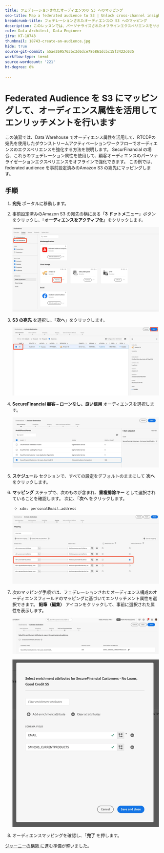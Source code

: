 ```yaml
---
title: フェデレーションされたオーディエンスの S3 へのマッピング
seo-title: Map a federated audience to S3 | Unlock cross-channel insights with Federated Audience Composition
breadcrumb-title: フェデレーションされたオーディエンスの S3 へのマッピング
description: このレッスンでは、パーソナライズされたオフラインエクスペリエンスをサポートするために、フェデレーテッド オーディエンスをダウンストリーム Real-Time CDPの宛先にマッピングします。
role: Data Architect, Data Engineer
jira: KT-18743
thumbnail: 18743-create-an-audience.jpg
hide: true
source-git-commit: a5ae2695763bc3d6dce786861dcbc15f3422c035
workflow-type: tm+mt
source-wordcount: '221'
ht-degree: 0%

---
```



# Federated Audience を S3 にマッピングして、オーディエンス属性を活用してエンリッチメントを行います

この演習では、Data Warehouse でオーディエンス属性を活用して、RTCDPの宛先を使用したダウンストリームアクティベーションワークフローでオーディエンスのエクスペリエンスを強化する方法を説明します。 SecurFinancial の場合、これらのフェデレーション属性を使用して、顧客オーディエンスのパーソナライゼーションエクスペリエンスをオフラインで強化できます。 この例では、federated audience を事前設定済みのAmazon S3 の宛先にマッピングします。

## 手順

1. **宛先** ポータルに移動します。

2. 事前設定済みのAmazon S3 の宛先の横にある「**3 ドットメニュー**」ボタンをクリックし、「**オーディエンスをアクティブ化**」をクリックします。

   ![activate-audiences](assets/activate-audiences.png)

3. **S3 の宛先** を選択し、「**次へ**」をクリックします。

   ![select-s3-destination](assets/select-s3-destination.png)

4. **SecureFinancial 顧客 – ローンなし、良い信用** オーディエンスを選択します。

   ![select-s3-audience](assets/select-s3-audience.png)

5. **スケジュール** セクションで、すべての設定をデフォルトのままにして **次へ** をクリックします。

6. **マッピング** ステップで、次のものが含まれ、**重複排除キー** として選択されていることを確認します。 次に、「**次へ** をクリックします。
   - `xdm: personalEmail.address`

   ![ 重複排除キー ](assets/deduplication-key.png)

7. 次のマッピング手順では、フェデレーションされたオーディエンス構成のオーディエンスフィールドのマッピングに基づいてエンリッチメント属性を選択できます。 **鉛筆（編集）** アイコンをクリックして、事前に選択された属性を表示します。

   ![edit-attributes](assets/edit-attributes.png)

   ![final-attributes](assets/final-attribution.png)

8. オーディエンスマッピングを確認し、「**完了** を押します。

[ ジャーニーの構築 ](build-journey-federated-audience.md) に進む準備が整いました。
